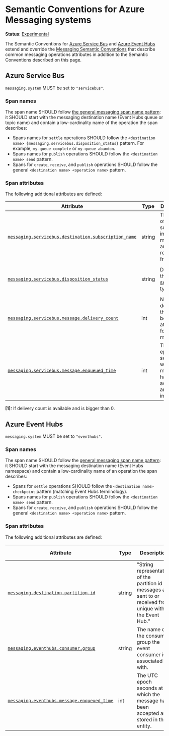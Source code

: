 <!--- Hugo front matter used to generate the website version of this page:
linkTitle: Google Cloud Pub/Sub
--->

# Semantic Conventions for Azure Messaging systems

**Status**: [Experimental][DocumentStatus]

The Semantic Conventions for [Azure Service Bus](https://learn.microsoft.com/azure/service-bus-messaging/service-bus-messaging-overview) and [Azure Event Hubs](https://learn.microsoft.com/azure/event-hubs/event-hubs-about) extend and override the [Messaging Semantic Conventions](README.md) that describe common messaging operations attributes in addition to the Semantic Conventions described on this page.

## Azure Service Bus

`messaging.system` MUST be set to `"servicebus"`.

### Span names

The span name SHOULD follow [the general messaging span name pattern](../messaging/azure-messaging.md): it SHOULD start with the messaging destination name (Event Hubs queue or topic name) and contain a low-cardinality name of the operation the span describes:

- Spans names for `settle` operations SHOULD follow the `<destination name> {messaging.servicebus.disposition_status}` pattern.
  For example, `my-queue complete` or `my-queue abandon`.
- Spans names for `publish` operations SHOULD follow the `<destination name> send` pattern.
- Spans for `create`, `receive`, and `publish` operations SHOULD follow the general `<destination name> <operation name>` pattern.

### Span attributes

The following additional attributes are defined:
<!-- semconv messaging.servicebus -->
| Attribute  | Type | Description  | Examples  | Requirement Level |
|---|---|---|---|---|
| [`messaging.servicebus.destination.subscription_name`](../attributes-registry/messaging.md) | string | The name of the subscription in the topic messages are received from. | `mySubscription` | Conditionally Required: If messages are received from the subscription. |
| [`messaging.servicebus.disposition_status`](../attributes-registry/messaging.md) | string | Describes the [settlement type](https://learn.microsoft.com/azure/service-bus-messaging/message-transfers-locks-settlement#peeklock). | `complete` | Conditionally Required: if and only if `messaging.operation` is `settle`. |
| [`messaging.servicebus.message.delivery_count`](../attributes-registry/messaging.md) | int | Number of deliveries that have been attempted for this message. | `2` | Conditionally Required: [1] |
| [`messaging.servicebus.message.enqueued_time`](../attributes-registry/messaging.md) | int | The UTC epoch seconds at which the message has been accepted and stored in the entity. | `1701393730` | Recommended |

**[1]:** If delivery count is available and is bigger than 0.
<!-- endsemconv -->

## Azure Event Hubs

`messaging.system` MUST be set to `"eventhubs"`.

### Span names

The span name SHOULD follow the [general messaging span name pattern](../messaging/azure-messaging.md): it SHOULD start with the messaging destination name (Event Hubs namespace) and
contain a low-cardinality name of an operation the span describes:

- Spans for `settle` operations SHOULD follow the `<destination name> checkpoint` pattern (matching Event Hubs terminology).
- Spans names for `publish` operations SHOULD follow the `<destination name> send` pattern.
- Spans for `create`, `receive`, and `publish` operations SHOULD follow the general `<destination name> <operation name>` pattern.

### Span attributes

The following additional attributes are defined:
<!-- semconv messaging.eventhubs -->
| Attribute  | Type | Description  | Examples  | Requirement Level |
|---|---|---|---|---|
| [`messaging.destination.partition.id`](../attributes-registry/messaging.md) | string | "String representation of the partition id messages are sent to or received from, unique within the Event Hub." | `1` | Conditionally Required: If available. |
| [`messaging.eventhubs.consumer.group`](../attributes-registry/messaging.md) | string | The name of the consumer group the event consumer is associated with. | `indexer` | Conditionally Required: If not default ("$Default"). |
| [`messaging.eventhubs.message.enqueued_time`](../attributes-registry/messaging.md) | int | The UTC epoch seconds at which the message has been accepted and stored in the entity. | `1701393730` | Recommended |
<!-- endsemconv -->

[DocumentStatus]: https://github.com/open-telemetry/opentelemetry-specification/tree/v1.26.0/specification/document-status.md

